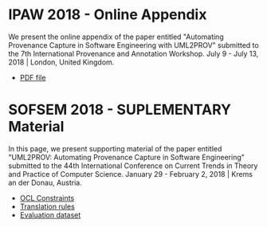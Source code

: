 # IPAW 2018 - Online Appendix

We present the online appendix of the paper entitled "Automating Provenance Capture in Software Engineering with UML2PROV" submitted to the 7th International Provenance and Annotation Workshop. July 9 - July 13, 2018 | London, United Kingdom.

* [PDF file](https://uml2prov.github.io/ipaw18_appendix.pdf)


# SOFSEM 2018 - SUPLEMENTARY Material

In this page, we present supporting material of the paper entitled "UML2PROV: Automating Provenance Capture in Software Engineering" submitted to the 44th International Conference on Current Trends in Theory and Practice of Computer Science. January 29 - February 2, 2018 | Krems an der Donau, Austria.

* [OCL Constraints](https://uml2prov.github.io/OCLRules)
* [Translation rules](https://uml2prov.github.io/transformations)
* [Evaluation dataset](https://uml2prov.github.io/evaluationDataset)
